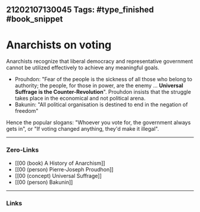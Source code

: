21202107130045
Tags: #type_finished #book_snippet
---
# Anarchists on voting

Anarchists recognize that liberal democracy and representative government cannot be utilized effectively to achieve any meaningful goals. 

- Prouhdon: "Fear of the people is the sickness of all those who belong to authority; the people, for those in power, are the enemy ... **Universal Suffrage is the Counter-Revolution**". Prouhdon insists that the struggle takes place in the economical and not political arena.
- Bakunin: "All political organisation is destined to end in the negation of freedom"

Hence the popular slogans: "Whoever you vote for, the government always gets in", or "If voting changed anything, they'd make it illegal".

---
### Zero-Links
- [[00 (book) A History of Anarchism]]
- [[00 (person) Pierre-Joseph Proudhon]]
- [[00 (concept) Universal Suffrage]]
- [[00 (person) Bakunin]]
---
### Links